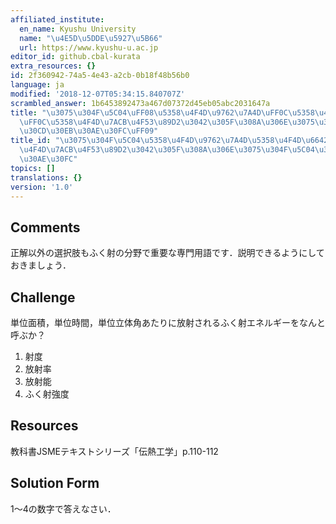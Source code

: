 ```yaml
---
affiliated_institute:
  en_name: Kyushu University
  name: "\u4E5D\u5DDE\u5927\u5B66"
  url: https://www.kyushu-u.ac.jp
editor_id: github.cbal-kurata
extra_resources: {}
id: 2f360942-74a5-4e43-a2cb-0b18f48b56b0
language: ja
modified: '2018-12-07T05:34:15.840707Z'
scrambled_answer: 1b6453892473a467d07372d45eb05abc2031647a
title: "\u3075\u304F\u5C04\uFF08\u5358\u4F4D\u9762\u7A4D\uFF0C\u5358\u4F4D\u6642\u9593\
  \uFF0C\u5358\u4F4D\u7ACB\u4F53\u89D2\u3042\u305F\u308A\u306E\u3075\u304F\u5C04\u30A8\
  \u30CD\u30EB\u30AE\u30FC\uFF09"
title_id: "\u3075\u304F\u5C04\u5358\u4F4D\u9762\u7A4D\u5358\u4F4D\u6642\u9593\u5358\
  \u4F4D\u7ACB\u4F53\u89D2\u3042\u305F\u308A\u306E\u3075\u304F\u5C04\u30A8\u30CD\u30EB\
  \u30AE\u30FC"
topics: []
translations: {}
version: '1.0'
---
```


## Comments
正解以外の選択肢もふく射の分野で重要な専門用語です．説明できるようにしておきましょう．


## Challenge
単位面積，単位時間，単位立体角あたりに放射されるふく射エネルギーをなんと呼ぶか？
1. 射度
2. 放射率
3. 放射能
4. ふく射強度

## Resources
教科書JSMEテキストシリーズ「伝熱工学」p.110-112


## Solution Form
1〜4の数字で答えなさい．



